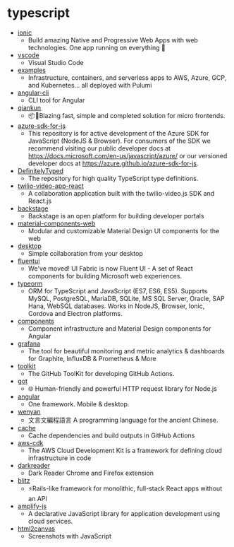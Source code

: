 # typescript
- [ionic](https://github.com/ionic-team/ionic)
  - Build amazing Native and Progressive Web Apps with web technologies. One app running on everything 🎉
- [vscode](https://github.com/microsoft/vscode)
  - Visual Studio Code
- [examples](https://github.com/pulumi/examples)
  - Infrastructure, containers, and serverless apps to AWS, Azure, GCP, and Kubernetes... all deployed with Pulumi
- [angular-cli](https://github.com/angular/angular-cli)
  - CLI tool for Angular
- [qiankun](https://github.com/umijs/qiankun)
  - 📦🚀Blazing fast, simple and completed solution for micro frontends.
- [azure-sdk-for-js](https://github.com/Azure/azure-sdk-for-js)
  - This repository is for active development of the Azure SDK for JavaScript (NodeJS & Browser). For consumers of the SDK we recommend visiting our public developer docs at https://docs.microsoft.com/en-us/javascript/azure/ or our versioned developer docs at https://azure.github.io/azure-sdk-for-js.
- [DefinitelyTyped](https://github.com/DefinitelyTyped/DefinitelyTyped)
  - The repository for high quality TypeScript type definitions.
- [twilio-video-app-react](https://github.com/twilio/twilio-video-app-react)
  - A collaboration application built with the twilio-video.js SDK and React.js
- [backstage](https://github.com/spotify/backstage)
  - Backstage is an open platform for building developer portals
- [material-components-web](https://github.com/material-components/material-components-web)
  - Modular and customizable Material Design UI components for the web
- [desktop](https://github.com/desktop/desktop)
  - Simple collaboration from your desktop
- [fluentui](https://github.com/microsoft/fluentui)
  - We've moved! UI Fabric is now Fluent UI - A set of React components for building Microsoft web experiences.
- [typeorm](https://github.com/typeorm/typeorm)
  - ORM for TypeScript and JavaScript (ES7, ES6, ES5). Supports MySQL, PostgreSQL, MariaDB, SQLite, MS SQL Server, Oracle, SAP Hana, WebSQL databases. Works in NodeJS, Browser, Ionic, Cordova and Electron platforms.
- [components](https://github.com/angular/components)
  - Component infrastructure and Material Design components for Angular
- [grafana](https://github.com/grafana/grafana)
  - The tool for beautiful monitoring and metric analytics & dashboards for Graphite, InfluxDB & Prometheus & More
- [toolkit](https://github.com/actions/toolkit)
  - The GitHub ToolKit for developing GitHub Actions.
- [got](https://github.com/sindresorhus/got)
  - 🌐 Human-friendly and powerful HTTP request library for Node.js
- [angular](https://github.com/angular/angular)
  - One framework. Mobile & desktop.
- [wenyan](https://github.com/wenyan-lang/wenyan)
  - 文言文編程語言 A programming language for the ancient Chinese.
- [cache](https://github.com/actions/cache)
  - Cache dependencies and build outputs in GitHub Actions
- [aws-cdk](https://github.com/aws/aws-cdk)
  - The AWS Cloud Development Kit is a framework for defining cloud infrastructure in code
- [darkreader](https://github.com/darkreader/darkreader)
  - Dark Reader Chrome and Firefox extension
- [blitz](https://github.com/blitz-js/blitz)
  - ⚡️Rails-like framework for monolithic, full-stack React apps without an API
- [amplify-js](https://github.com/aws-amplify/amplify-js)
  - A declarative JavaScript library for application development using cloud services.
- [html2canvas](https://github.com/niklasvh/html2canvas)
  - Screenshots with JavaScript
